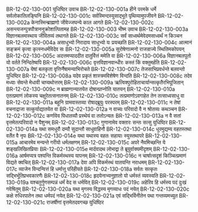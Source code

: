 BR-12-02-130-001  युधिष्ठिर उवाच
BR-12-02-130-001a हीने परमके धर्मे सर्वलोकातिलङ्घिनि
BR-12-02-130-001c सर्वस्मिन्दस्युसाद्भूते पृथिव्यामुपजीवने
BR-12-02-130-002a केनास्मिन्ब्राह्मणो जीवेज्जघन्ये काल आगते
BR-12-02-130-002c असन्त्यजन्पुत्रपौत्राननुक्रोशात्पितामह
BR-12-02-130-003  भीष्म उवाच
BR-12-02-130-003a विज्ञानबलमास्थाय जीवितव्यं तथागते
BR-12-02-130-003c सर्वं साध्वर्थमेवेदमसाध्वर्थं न किञ्चन
BR-12-02-130-004a असाधुभ्यो निरादाय साधुभ्यो यः प्रयच्छति
BR-12-02-130-004c आत्मानं सङ्क्रमं कृत्वा कृत्स्नधर्मविदेव सः
BR-12-02-130-005a सुरोषेणात्मनो राजन्राज्ये स्थितिमकोपयन्
BR-12-02-130-005c अदत्तमप्याददीत दातुर्वित्तं ममेति वा
BR-12-02-130-006a विज्ञानबलपूतो यो वर्तते निन्दितेष्वपि
BR-12-02-130-006c वृत्तविज्ञानवान्धीरः कस्तं किं वक्तुमर्हति
BR-12-02-130-007a येषां बलकृता वृत्तिर्नैषामन्याभिरोचते
BR-12-02-130-007c तेजसाभिप्रवर्धन्ते बलवन्तो युधिष्ठिर
BR-12-02-130-008a यदेव प्रकृतं शास्त्रमविशेषेण विन्दति
BR-12-02-130-008c तदेव मध्याः सेवन्ते मेधावी चाप्यथोत्तरम्
BR-12-02-130-009a ऋत्विक्पुरोहिताचार्यान्सत्कृतैरभिपूजितान्
BR-12-02-130-009c न ब्राह्मणान्यातयेत दोषान्प्राप्नोति यातयन्
BR-12-02-130-010a एतत्प्रमाणं लोकस्य चक्षुरेतत्सनातनम्
BR-12-02-130-010c तत्प्रमाणोऽवगाहेत तेन तत्साध्वसाधु वा
BR-12-02-130-011a बहूनि ग्रामवास्तव्या रोषाद्ब्रूयुः परस्परम्
BR-12-02-130-011c न तेषां वचनाद्राजा सत्कुर्याद्यातयेत वा
BR-12-02-130-012a न वाच्यः परिवादो वै न श्रोतव्यः कथञ्चन
BR-12-02-130-012c कर्णावेव पिधातव्यौ प्रस्थेयं वा ततोऽन्यतः
BR-12-02-130-013a न वै सतां वृत्तमेतत्परिवादो न पैशुनम्
BR-12-02-130-013c गुणानामेव वक्तारः सन्तः सत्सु युधिष्ठिर
BR-12-02-130-014a यथा समधुरौ दम्यौ सुदान्तौ साधुवाहिनौ
BR-12-02-130-014c धुरमुद्यम्य वहतस्तथा वर्तेत वै नृपः
BR-12-02-130-014e यथा यथास्य वहतः सहायाः स्युस्तथापरे
BR-12-02-130-015a आचारमेव मन्यन्ते गरीयो धर्मलक्षणम्
BR-12-02-130-015c अपरे नैवमिच्छन्ति ये शङ्खलिखितप्रियाः
BR-12-02-130-015e मार्दवादथ लोभाद्वा ते ब्रूयुर्वाक्यमीदृशम्
BR-12-02-130-016a आर्षमप्यत्र पश्यन्ति विकर्मस्थस्य यापनम्
BR-12-02-130-016c न चार्षात्सदृशं किञ्चित्प्रमाणं विद्यते क्वचित्
BR-12-02-130-017a देवा अपि विकर्मस्थं यातयन्ति नराधमम्
BR-12-02-130-017c व्याजेन विन्दन्वित्तं हि धर्मात्तु परिहीयते
BR-12-02-130-018a सर्वतः सत्कृतः सद्भिर्भूतिप्रभवकारणैः
BR-12-02-130-018c हृदयेनाभ्यनुज्ञातो यो धर्मस्तं व्यवस्यति
BR-12-02-130-019a यश्चतुर्गुणसम्पन्नं धर्मं वेद स धर्मवित्
BR-12-02-130-019c अहेरिव हि धर्मस्य पदं दुःखं गवेषितुम्
BR-12-02-130-020a यथा मृगस्य विद्धस्य मृगव्याधः पदं नयेत्
BR-12-02-130-020c कक्षे रुधिरपातेन तथा धर्मपदं नयेत्
BR-12-02-130-021a एवं सद्भिर्विनीतेन पथा गन्तव्यमच्युत
BR-12-02-130-021c राजर्षीणां वृत्तमेतदवगच्छ युधिष्ठिर
